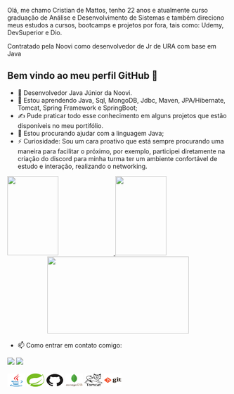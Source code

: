 Olá, me chamo Cristian de Mattos, tenho 22 anos e atualmente curso graduação de Análise e Desenvolvimento de Sistemas e também direciono meus estudos a cursos, bootcamps e projetos por fora, tais como: Udemy, DevSuperior e Dio. 

Contratado pela Noovi como desenvolvedor de Jr de URA com base em Java
 
 ## Bem vindo ao meu perfil GitHub 👋

- 🔭 Desenvolvedor Java Júnior da Noovi.
- 🌱 Estou aprendendo Java, Sql, MongoDB, Jdbc, Maven, JPA/Hibernate, Tomcat, Spring Framework e SpringBoot;
- ✍️ Pude praticar todo esse conhecimento em alguns projetos que estão disponíveis no meu portifólio. 
- 🤔 Estou procurando ajudar com a linguagem Java;
- ⚡ Curiosidade: Sou um cara proativo que está sempre procurando uma maneira para facilitar o próximo, por exemplo, participei diretamente na criação do discord para minha turma ter um ambiente confortável de estudo e interação, realizando o networking.

<div align="left">
  <a href="https://github.com/CristianSilvDev">
    <img height="180em" width="48%" src="https://github-readme-stats.vercel.app/api?username=CristianSilvDev&show_icons=true&theme=dark&include_all_commits=true&count_private=true"/>
    <img height="180em" width="48%" src="https://github-readme-stats.vercel.app/api/top-langs/?username=CristianSilvDev&layout=compact&langs_count=7&theme=dark"/>
  </a>
</div>

<div align='center'>   
  <a href="https://github.com/CristianSilvDev">     
  <img height="175em" width="80%" src="http://github-readme-streak-stats.herokuapp.com?user=CristianSilvDev&theme=dark" /></a> </div>

- 📫 Como entrar em contato comigo: 
<div> 
  <a href = "mailto:cristian.prof01@gmail.com"><img src="https://img.shields.io/badge/-Gmail-%23333?style=for-the-badge&logo=gmail&logoColor=white" target="_blank"></a>
  <a href="https://www.linkedin.com/in/cristian-silva-007812244/" target="_blank"><img src="https://img.shields.io/badge/-LinkedIn-%230077B5?style=for-the-badge&logo=linkedin&logoColor=white" target="_blank"></a> 
</div>

<div style="display: inline_block"><br>
  <img align="center" alt="Cristian-HTML" height="30" width="40" src="https://raw.githubusercontent.com/devicons/devicon/master/icons/java/java-original.svg">
 <img align="center" alt="Cristian-Spring" height="30" width="40" src="https://raw.githubusercontent.com/devicons/devicon/master/icons/spring/spring-original.svg">
  <img align="center" alt="Cristian-Git" height="30" width="40" src="https://raw.githubusercontent.com/devicons/devicon/master/icons/github/github-original.svg">
  <img align="center" alt="Natanael-HTML" height="30" width="40" src="https://raw.githubusercontent.com/devicons/devicon/master/icons/mongodb/mongodb-original-wordmark.svg">
  <img align="center" alt="Cristian-HTML" height="30" width="40" src="https://raw.githubusercontent.com/devicons/devicon/master/icons/tomcat/tomcat-line-wordmark.svg">
  <img align="center" alt="Cristian-HTML" height="30" width="40" src="https://raw.githubusercontent.com/devicons/devicon/master/icons/git/git-original-wordmark.svg">
</div>
